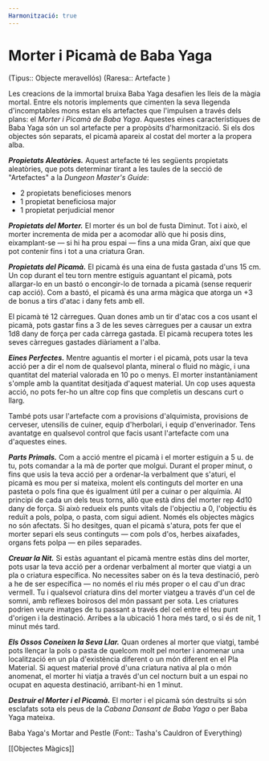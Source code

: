 ```yaml
---
Harmonització: true
---
```

# Morter i Picamà de Baba Yaga

(Tipus:: Objecte meravellós) (Raresa:: Artefacte )

Les creacions de la immortal bruixa Baba Yaga desafien les lleis de la màgia mortal. Entre els notoris implements que cimenten la seva llegenda d'incomptables mons estan els artefactes que l'impulsen a través dels plans: el *Morter i Picamà de Baba Yaga*. Aquestes eines característiques de Baba Yaga són un sol artefacte per a propòsits d'harmonització. Si els dos objectes són separats, el picamà apareix al costat del morter a la propera alba.

**_Propietats Aleatòries._** Aquest artefacte té les següents propietats aleatòries, que pots determinar tirant a les taules de la secció de "Artefactes" a la _Dungeon Master's Guide_:

- 2 propietats beneficioses menors
- 1 propietat beneficiosa major
- 1 propietat perjudicial menor

**_Propietats del Morter._** El morter és un bol de fusta Diminut. Tot i això, el morter incrementa de mida per a acomodar allò que hi posis dins, eixamplant-se — si hi ha prou espai — fins a una mida Gran, així que que pot contenir fins i tot a una criatura Gran.

**_Propietats del Picamà._** El picamà és una eina de fusta gastada d'uns 15 cm. Un cop durant el teu torn mentre estiguis aguantant el picamà, pots allargar-lo en un bastó o encongir-lo de tornada a picamà (sense requerir cap acció). Com a bastó, el picamà és una arma màgica que atorga un +3 de bonus a tirs d'atac i dany fets amb ell.

El picamà té 12 càrregues. Quan dones amb un tir d'atac cos a cos usant el picamà, pots gastar fins a 3 de les seves càrregues per a causar un extra 1d8 dany de força per cada càrrega gastada. El picamà recupera totes les seves càrregues gastades diàriament a l'alba.

**_Eines Perfectes._** Mentre aguantis el morter i el picamà, pots usar la teva acció per a dir el nom de qualsevol planta, mineral o fluid no màgic, i una quantitat del material valorada en 10 po o menys. El morter instantàniament s'omple amb la quantitat desitjada d'aquest material. Un cop uses aquesta acció, no pots fer-ho un altre cop fins que completis un descans curt o llarg.

També pots usar l'artefacte com a provisions d'alquimista, provisions de cerveser, utensilis de cuiner, equip d'herbolari, i equip d'enverinador. Tens avantatge en qualsevol control que facis usant l'artefacte com una d'aquestes eines.

**_Parts Primals._** Com a acció mentre el picamà i el morter estiguin a 5 u. de tu, pots comandar a la mà de porter que molgui. Durant el proper minut, o fins que usis la teva acció per a ordenar-la verbalment que s'aturi, el picamà es mou per si mateixa, molent els continguts del morter en una pasteta o pols fina que és igualment útil per a cuinar o per alquímia. Al principi de cada un dels teus torns, allò que està dins del morter rep 4d10 dany de força. Si això redueix els punts vitals de l'objectiu a 0, l'objectiu és reduït a pols, polpa, o pasta, com sigui adient. Només els objectes màgics no són afectats. Si ho desitges, quan el picamà s'atura, pots fer que el morter separi els seus continguts — com pols d'os, herbes aixafades, organs fets polpa — en piles separades.

**_Creuar la Nit._** Si estàs aguantant el picamà mentre estàs dins del morter, pots usar la teva acció per a ordenar verbalment al morter que viatgi a un pla o criatura específica. No necessites saber on és la teva destinació, però a he de ser específica — no només el riu més proper o el cau d'un drac vermell. Tu i qualsevol criatura dins del morter viatgeu a través d'un cel de somni, amb reflexes boirosos del món passant per sota. Les criatures podrien veure imatges de tu passant a través del cel entre el teu punt d'origen i la destinació. Arribes a la ubicació 1 hora més tard, o si és de nit, 1 minut més tard.

**_Els Ossos Coneixen la Seva Llar._** Quan ordenes al morter que viatgi, també pots llençar la pols o pasta de quelcom molt pel morter i anomenar una localització en un pla d'existència diferent o un món diferent en el Pla Material. Si aquest material prové d'una criatura nativa al pla o món anomenat, el morter hi viatja a través d'un cel nocturn buit a un espai no ocupat en aquesta destinació, arribant-hi en 1 minut.

**_Destruir el Morter i el Picamà._** El morter i el picamà són destruïts si són esclafats sota els peus de la *Cabana Dansant de Baba Yaga* o per Baba Yaga mateixa.

Baba Yaga's Mortar and Pestle  (Font:: Tasha's Cauldron of Everything)

[[Objectes Màgics]]